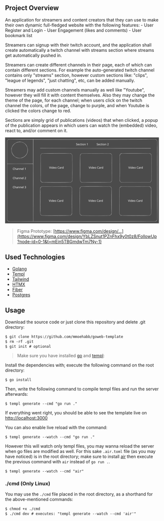 ## Project Overview

An application for streamers and content creators that they can use to make their own dynamic full-fledged website with the following features:
    - User Register and Login
    - User Engagement (likes and comments)
    - User bookmark list

Streamers can signup with their twitch account, and the application shall create automatically a twitch channel with streams section where streams get automatically pushed in.

Streamers can create different channels in their page, each of which can contain different sections. For example the auto-generated twitch channel contains only "streams" section, however custom sections like: "clips", "league of legends", "just chatting", etc, can be added manually.

Streamers may add custom channels manually as well like "Youtube", however they will fill it with content themselves. Also they may change the theme of the page, for each channel; when users click on the twitch channel the colors, of the page, change to purple, and when Youtube is clicked the colors change to red.

Sections are simply grid of publications (videos) that when clicked, a popup of the publication appears in which users can watch the (embedded) video, react to, and/or comment on it.

![Wireframe](./wireframe.svg)

> Figma Prototype: [https://www.figma.com/design/...](https://www.figma.com/design/YbLZSnut1PZnFhx9y0t0z8/FollowUp?node-id=0-1&t=mEin5TBGmdwTm7Ny-1)


## Used Technologies

- [Golang](https://go.dev/)
- [Templ](https://templ.guide/)
- [Tailwind](https://tailwindcss.com/)
- [HTMX](https://htmx.org/)
- [Fiber](https://docs.gofiber.io/)
- [Postgres](https://github.com/jackc/pgx)


## Usage

Download the source code or just clone this repository and delete .git directory:

```shell
$ git clone https://github.com/mmoehabb/goweb-template
$ rm -rf .git
$ git init # optional
```

> Make sure you have installed [go](https://go.dev/doc/install) and [templ](https://templ.guide/quick-start/installation):

Install the dependencies with; execute the following command on the root directory:

```shell
$ go install
```

Then, write the following command to compile templ files and run the server afterwards:

```shell
$ templ generate --cmd "go run ."
```

If everything went right, you should be able to see the template live on [http://localhost:3000](http://localhost:3000)

You can also enable live reload with the command:

```shell
$ templ generate --watch --cmd "go run ."
```

However this will watch only templ files, you may wanna reload the server when go files are modified as well.
For this sake `.air.toml` file (as you may have noticed) is in the root directory; make sure to install [air](https://github.com/air-verse/air) then execute the previous command with `air` instead of `go run .`.

```shell
$ templ generate --watch --cmd "air"
```


### ./cmd (Only Linux)

You may use the `./cmd` file placed in the root directory, as a shorthand for the above-mentioned commands:

```shell
$ chmod +x ./cmd
$ ./cmd dev # executes: "templ generate --watch --cmd 'air'"
```
